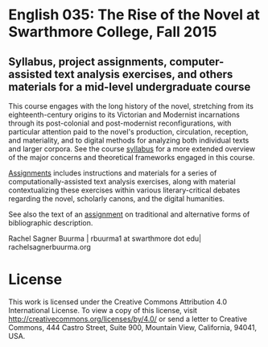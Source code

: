 # English 035: The Rise of the Novel at Swarthmore College, Fall 2015
## Syllabus, project assignments, computer-assisted text analysis exercises, and others materials for a mid-level undergraduate course

This course engages with the long history of the novel, stretching from its eighteenth-century origins to its Victorian and Modernist incarnations through its post-colonial and post-modernist reconfigurations, with particular attention paid to the novel's production, circulation, reception, and materiality, and to digital methods for analyzing both individual texts and larger corpora. See the course [syllabus](/Syllabus/rise_2015_syllabus.md) for a more extended overview of the major concerns and theoretical frameworks engaged in this course.

[Assignments](/Assignments) includes instructions and materials for a series of computationally-assisted text analysis exercises, along with material contextualizing these exercises within various literary-critical debates regarding the novel, scholarly canons, and the digital humanities.

See also the text of an [assignment](/Descriptive_bib_project/Rise_descriptive_bib_project.md) on traditional and alternative forms of bibliographic description.

Rachel Sagner Buurma | rbuurma1 at swarthmore dot edu| rachelsagnerbuurma.org

# License

This work is licensed under the Creative Commons Attribution 4.0 International License. To view a copy of this license, visit http://creativecommons.org/licenses/by/4.0/ or send a letter to Creative Commons, 444 Castro Street, Suite 900, Mountain View, California, 94041, USA.
